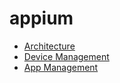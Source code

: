 # appium

- [Architecture](https://github.com/lana-20/appium-architecture)
- [Device Management](https://github.com/lana-20/appium-device-management)
- [App Management](https://github.com/lana-20/appium-app-management)
